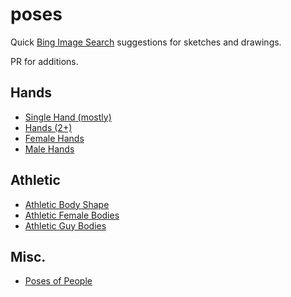 # poses
Quick [Bing Image Search](https://www.bing.com/images/) suggestions for sketches and drawings.

PR for additions.

## Hands
* [Single Hand (mostly)](https://www.bing.com/images/search?q=hand&qft=+filterui:licenseType-Any+filterui:imagesize-large)
* [Hands (2+)](https://www.bing.com/images/search?q=hands&qft=+filterui:licenseType-Any+filterui:imagesize-large)
* [Female Hands](https://www.bing.com/images/search?q=female+hands&qft=+filterui:licenseType-Any+filterui:imagesize-large)
* [Male Hands](https://www.bing.com/images/search?q=male+hands&qft=+filterui:licenseType-Any+filterui:imagesize-large)

## Athletic
* [Athletic Body Shape](https://www.bing.com/images/search?q=athletic+body+shape&qft=+filterui:licenseType-Any+filterui:imagesize-large)
* [Athletic Female Bodies](https://www.bing.com/images/search?q=athletic+female+bodies&qft=+filterui:licenseType-Any+filterui:imagesize-large)
* [Athletic Guy Bodies](https://www.bing.com/images/search?q=athletic+guy+bodies&qft=+filterui:licenseType-Any+filterui:imagesize-large)

## Misc.
* [Poses of People](https://www.bing.com/images/search?q=Poses+of+People&qft=+filterui:licenseType-Any+filterui:imagesize-large)
